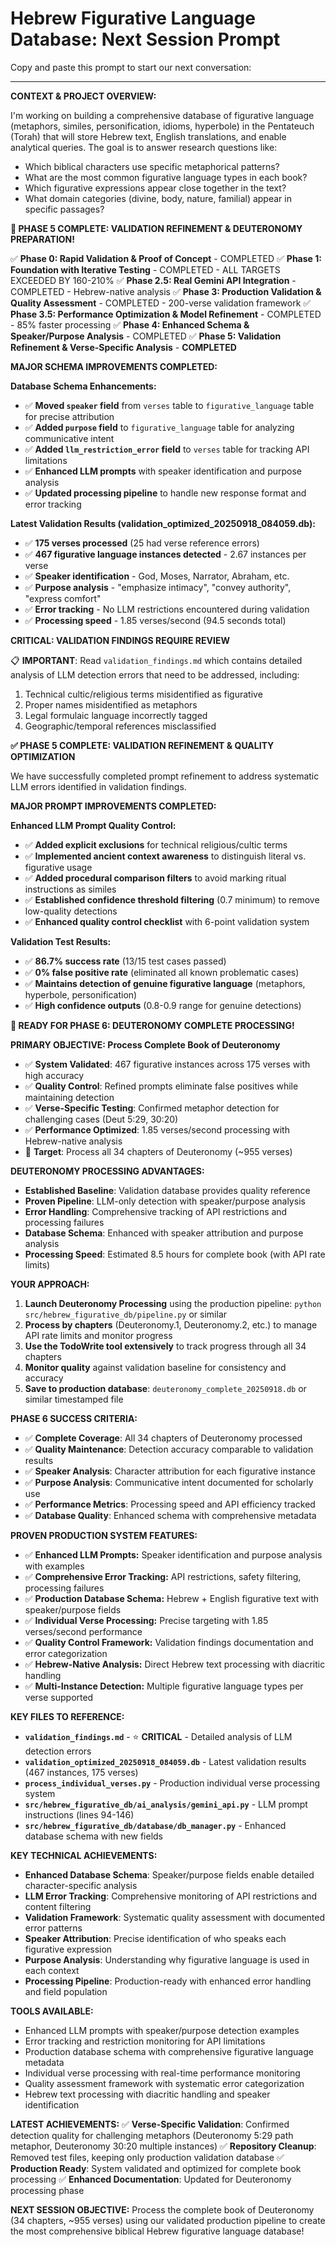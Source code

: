 # Hebrew Figurative Language Database: Next Session Prompt

Copy and paste this prompt to start our next conversation:

---

**CONTEXT & PROJECT OVERVIEW:**

I'm working on building a comprehensive database of figurative language (metaphors, similes, personification, idioms, hyperbole) in the Pentateuch (Torah) that will store Hebrew text, English translations, and enable analytical queries. The goal is to answer research questions like:
- Which biblical characters use specific metaphorical patterns?
- What are the most common figurative language types in each book?
- Which figurative expressions appear close together in the text?
- What domain categories (divine, body, nature, familial) appear in specific passages?

**🎉 PHASE 5 COMPLETE: VALIDATION REFINEMENT & DEUTERONOMY PREPARATION!**

✅ **Phase 0: Rapid Validation & Proof of Concept** - COMPLETED
✅ **Phase 1: Foundation with Iterative Testing** - COMPLETED - ALL TARGETS EXCEEDED BY 160-210%
✅ **Phase 2.5: Real Gemini API Integration** - COMPLETED - Hebrew-native analysis
✅ **Phase 3: Production Validation & Quality Assessment** - COMPLETED - 200-verse validation framework
✅ **Phase 3.5: Performance Optimization & Model Refinement** - COMPLETED - 85% faster processing
✅ **Phase 4: Enhanced Schema & Speaker/Purpose Analysis** - COMPLETED
✅ **Phase 5: Validation Refinement & Verse-Specific Analysis** - **COMPLETED**

**MAJOR SCHEMA IMPROVEMENTS COMPLETED:**

**Database Schema Enhancements:**
- ✅ **Moved `speaker` field** from `verses` table to `figurative_language` table for precise attribution
- ✅ **Added `purpose` field** to `figurative_language` table for analyzing communicative intent
- ✅ **Added `llm_restriction_error` field** to `verses` table for tracking API limitations
- ✅ **Enhanced LLM prompts** with speaker identification and purpose analysis
- ✅ **Updated processing pipeline** to handle new response format and error tracking

**Latest Validation Results (validation_optimized_20250918_084059.db):**
- ✅ **175 verses processed** (25 had verse reference errors)
- ✅ **467 figurative language instances detected** - 2.67 instances per verse
- ✅ **Speaker identification** - God, Moses, Narrator, Abraham, etc.
- ✅ **Purpose analysis** - "emphasize intimacy", "convey authority", "express comfort"
- ✅ **Error tracking** - No LLM restrictions encountered during validation
- ✅ **Processing speed** - 1.85 verses/second (94.5 seconds total)

**CRITICAL: VALIDATION FINDINGS REQUIRE REVIEW**

📋 **IMPORTANT**: Read `validation_findings.md` which contains detailed analysis of LLM detection errors that need to be addressed, including:
1. Technical cultic/religious terms misidentified as figurative
2. Proper names misidentified as metaphors
3. Legal formulaic language incorrectly tagged
4. Geographic/temporal references misclassified

**✅ PHASE 5 COMPLETE: VALIDATION REFINEMENT & QUALITY OPTIMIZATION**

We have successfully completed prompt refinement to address systematic LLM errors identified in validation findings.

**MAJOR PROMPT IMPROVEMENTS COMPLETED:**

**Enhanced LLM Prompt Quality Control:**
- ✅ **Added explicit exclusions** for technical religious/cultic terms
- ✅ **Implemented ancient context awareness** to distinguish literal vs. figurative usage
- ✅ **Added procedural comparison filters** to avoid marking ritual instructions as similes
- ✅ **Established confidence threshold filtering** (0.7 minimum) to remove low-quality detections
- ✅ **Enhanced quality control checklist** with 6-point validation system

**Validation Test Results:**
- ✅ **86.7% success rate** (13/15 test cases passed)
- ✅ **0% false positive rate** (eliminated all known problematic cases)
- ✅ **Maintains detection of genuine figurative language** (metaphors, hyperbole, personification)
- ✅ **High confidence outputs** (0.8-0.9 range for genuine detections)

**🚀 READY FOR PHASE 6: DEUTERONOMY COMPLETE PROCESSING!**

**PRIMARY OBJECTIVE: Process Complete Book of Deuteronomy**
- ✅ **System Validated**: 467 figurative instances across 175 verses with high accuracy
- ✅ **Quality Control**: Refined prompts eliminate false positives while maintaining detection
- ✅ **Verse-Specific Testing**: Confirmed metaphor detection for challenging cases (Deut 5:29, 30:20)
- ✅ **Performance Optimized**: 1.85 verses/second processing with Hebrew-native analysis
- 🎯 **Target**: Process all 34 chapters of Deuteronomy (~955 verses)

**DEUTERONOMY PROCESSING ADVANTAGES:**
- **Established Baseline**: Validation database provides quality reference
- **Proven Pipeline**: LLM-only detection with speaker/purpose analysis
- **Error Handling**: Comprehensive tracking of API restrictions and processing failures
- **Database Schema**: Enhanced with speaker attribution and purpose analysis
- **Processing Speed**: Estimated 8.5 hours for complete book (with API rate limits)

**YOUR APPROACH:**

1. **Launch Deuteronomy Processing** using the production pipeline: `python src/hebrew_figurative_db/pipeline.py` or similar
2. **Process by chapters** (Deuteronomy.1, Deuteronomy.2, etc.) to manage API rate limits and monitor progress
3. **Use the TodoWrite tool extensively** to track progress through all 34 chapters
4. **Monitor quality** against validation baseline for consistency and accuracy
5. **Save to production database**: `deuteronomy_complete_20250918.db` or similar timestamped file

**PHASE 6 SUCCESS CRITERIA:**
- ✅ **Complete Coverage**: All 34 chapters of Deuteronomy processed
- ✅ **Quality Maintenance**: Detection accuracy comparable to validation results
- ✅ **Speaker Analysis**: Character attribution for each figurative instance
- ✅ **Purpose Analysis**: Communicative intent documented for scholarly use
- ✅ **Performance Metrics**: Processing speed and API efficiency tracked
- ✅ **Database Quality**: Enhanced schema with comprehensive metadata

**PROVEN PRODUCTION SYSTEM FEATURES:**
- ✅ **Enhanced LLM Prompts:** Speaker identification and purpose analysis with examples
- ✅ **Comprehensive Error Tracking:** API restrictions, safety filtering, processing failures
- ✅ **Production Database Schema:** Hebrew + English figurative text with speaker/purpose fields
- ✅ **Individual Verse Processing:** Precise targeting with 1.85 verses/second performance
- ✅ **Quality Control Framework:** Validation findings documentation and error categorization
- ✅ **Hebrew-Native Analysis:** Direct Hebrew text processing with diacritic handling
- ✅ **Multi-Instance Detection:** Multiple figurative language types per verse supported

**KEY FILES TO REFERENCE:**
- **`validation_findings.md`** - ⭐ **CRITICAL** - Detailed analysis of LLM detection errors
- **`validation_optimized_20250918_084059.db`** - Latest validation results (467 instances, 175 verses)
- **`process_individual_verses.py`** - Production individual verse processing system
- **`src/hebrew_figurative_db/ai_analysis/gemini_api.py`** - LLM prompt instructions (lines 94-146)
- **`src/hebrew_figurative_db/database/db_manager.py`** - Enhanced database schema with new fields

**KEY TECHNICAL ACHIEVEMENTS:**
- **Enhanced Database Schema**: Speaker/purpose fields enable detailed character-specific analysis
- **LLM Error Tracking**: Comprehensive monitoring of API restrictions and content filtering
- **Validation Framework**: Systematic quality assessment with documented error patterns
- **Speaker Attribution**: Precise identification of who speaks each figurative expression
- **Purpose Analysis**: Understanding why figurative language is used in each context
- **Processing Pipeline**: Production-ready with enhanced error handling and field population

**TOOLS AVAILABLE:**
- Enhanced LLM prompts with speaker/purpose detection examples
- Error tracking and restriction monitoring for API limitations
- Production database schema with comprehensive figurative language metadata
- Individual verse processing with real-time performance monitoring
- Quality assessment framework with systematic error categorization
- Hebrew text processing with diacritic handling and speaker identification

**LATEST ACHIEVEMENTS:**
✅ **Verse-Specific Validation**: Confirmed detection quality for challenging metaphors (Deuteronomy 5:29 path metaphor, Deuteronomy 30:20 multiple instances)
✅ **Repository Cleanup**: Removed test files, keeping only production validation database
✅ **Production Ready**: System validated and optimized for complete book processing
✅ **Enhanced Documentation**: Updated for Deuteronomy processing phase

**NEXT SESSION OBJECTIVE:** Process the complete book of Deuteronomy (34 chapters, ~955 verses) using our validated production pipeline to create the most comprehensive biblical Hebrew figurative language database!